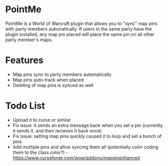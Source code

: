 # PointMe
PointMe is a World of Warcraft plugin that allows you to "sync" map pins with party members automatically. If users in the same party have the plugin installed, any map pin placed will place the same pin on all other party member's maps.

# Features
- Map pins sync to party members automatically
- Map pins auto-track when placed
- Deleting of map pins is synced as well

# Todo List
- Upload it to curse or similar
- Fix issue: it sends an extra message back when you set a pin (currently it sends it, and then recieves it back once)
- Fix issue: setting map pins quickly caused it to loop and set a bunch of pins 
- Add multiple pins and allow syncing them all (potentially color coding them to the class color?) - https://www.curseforge.com/wow/addons/mappinenhanced
